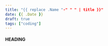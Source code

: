 ```yaml
---
title: "{{ replace .Name "-" " " | title }}"
date: {{ .Date }}
draft: true
tags: ["coding"]
---
```


#### HEADING